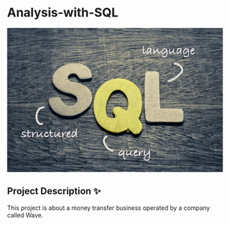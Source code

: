 # Analysis-with-SQL

![SQL](./pics/sql_image.jpg)

## Project Description ✨
This project is about a money transfer business operated by a company called Wave.